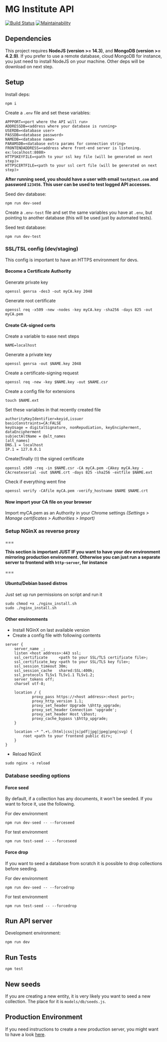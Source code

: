 # MG Institute API
[![Build Status](https://travis-ci.org/renie/mg-institute-api.svg?branch=master)](https://travis-ci.org/renie/mg-institute-api)
[![Maintainability](https://api.codeclimate.com/v1/badges/7dc85865d39cb4d344db/maintainability)](https://codeclimate.com/github/renie/mg-institute-api/maintainability)

## Dependencies

This project requires **NodeJS (version >= 14.3)**, and **MongoDB (version >= 4.2.9)**.
If you prefer to use a remote database, cloud MongoDB for instance, you just need to install NodeJS on your machine. Other deps will be download on next step.

## Setup

Install deps:

```
npm i
```

Create a `.env` file and set these variables:

```
APPPORT=<port where the API will run>
ADDRESSDB=<address where your database is running>
USERDB=<database user>
PASSDB=<database password>
NAMEDB=<database name>
PARAMSDB=<database extra params for connection string>
FRONTENDADDRESS=<address where front-end server is listening. ex:localhost:8080>
HTTPSKEYFILE=<path to your ssl key file (will be generated on next step)>
HTTPSCERTFILE=<path to your ssl cert file (will be generated on next step)>
```
**After running seed, you should have a user with email `test@test.com` and password `123456`. This user can be used to test logged API accesses.**

Seed dev database:

```
npm run dev-seed
```

Create a `.env-test` file and set the same variables you have at `.env`, but pointing to another database (this will be used just by automated tests).

Seed test database:

```
npm run dev-test
```

### SSL/TSL config (dev/staging)
This config is important to have an HTTPS environment for devs.
 
#### Become a Certificate Authority

Generate private key
```
openssl genrsa -des3 -out myCA.key 2048
```
Generate root certificate
```
openssl req -x509 -new -nodes -key myCA.key -sha256 -days 825 -out myCA.pem
```

#### Create CA-signed certs

Create a variable to ease next steps
```
NAME=localhost
```
Generate a private key
```
openssl genrsa -out $NAME.key 2048
```
Create a certificate-signing request
```
openssl req -new -key $NAME.key -out $NAME.csr
```
Create a config file for extensions
```
touch $NAME.ext
```
Set these variables in that recently created file
```
authorityKeyIdentifier=keyid,issuer
basicConstraints=CA:FALSE
keyUsage = digitalSignature, nonRepudiation, keyEncipherment, dataEncipherment
subjectAltName = @alt_names
[alt_names]
DNS.1 = localhost
IP.1 = 127.0.0.1
```
Create(finally :roll_eyes:) the signed certificate
```
openssl x509 -req -in $NAME.csr -CA myCA.pem -CAkey myCA.key -CAcreateserial -out $NAME.crt -days 825 -sha256 -extfile $NAME.ext
```
Check if everything went fine
```
openssl verify -CAfile myCA.pem -verify_hostname $NAME $NAME.crt
```

#### Now import your CA file on your browser
Import myCA.pem as an Authority in your Chrome settings *(Settings > Manage certificates > Authorities > Import)*

### Setup NGinX as reverse proxy

===

**This section is important JUST IF you want to have your dev environment mirroring production environment. Otherwise you can just run a separate server to frontend with `http-server`, for instance**

===

#### Ubuntu/Debian based distros
Just set up run permissions on script and run it
```
sudo chmod +x ./nginx_install.sh
sudo ./nginx_install.sh
```

#### Other environments

- Install NGinX on last available version
- Create a config file with following contents
```
server {
    server_name _;
    listen <host address>:443 ssl;
    ssl_certificate     <path to your SSL/TLS certificate file>;
    ssl_certificate_key <path to your SSL/TLS key file>;
    ssl_session_timeout 30m;
    ssl_session_cache   shared:SSL:400k;
    ssl_protocols TLSv1 TLSv1.1 TLSv1.2;
    server_tokens off;
    charset utf-8;

    location / {
            proxy_pass https://<host address>:<host port>;
            proxy_http_version 1.1;
            proxy_set_header Upgrade \$http_upgrade;
            proxy_set_header Connection 'upgrade';
            proxy_set_header Host \$host;
            proxy_cache_bypass \$http_upgrade;
    }

    location ~* ^.+\.(html|css|js|pdf|jpg|jpeg|png|svg) {
        root <path to your frontend public dir>;
    }
}
```
- Reload NGinX
```
sudo nginx -s reload
```

### Database seeding options

#### Force seed

By default, if a collection has any documents, it won't be seeded. If you want to force it, use the following.

For dev environment

```
npm run dev-seed -- --forceseed
```

For test environment
```
npm run test-seed -- --forceseed
```

#### Force drop

If you want to seed a database from scratch it is possible to drop collections before seeding.

For dev environment

```
npm run dev-seed -- --forcedrop
```

For test environment
```
npm run test-seed -- --forcedrop
```

## Run API server

Development environment:

```
npm run dev
```

## Run Tests

```
npm test
```

## New seeds

If you are creating a new entity, it is very likely you want to seed a new collection.
The place for it is `models/db/seeds.js`.

## Production Environment
If you need instructions to create a new production server, you might want to have a look [here](PRODSETUP.md).
